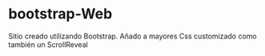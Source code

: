 # bootstrap-Web

Sitio creado utilizando Bootstrap. Añado a mayores Css customizado como también un ScrollReveal
